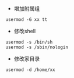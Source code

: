 - 增加附属组
```
usermod -G xx tt
```

- 修改shell
```
usermod -s /bin/sh
usermod -s /sbin/nologin
```

- 修改家目录
```
usermod -d /home/xx
```
